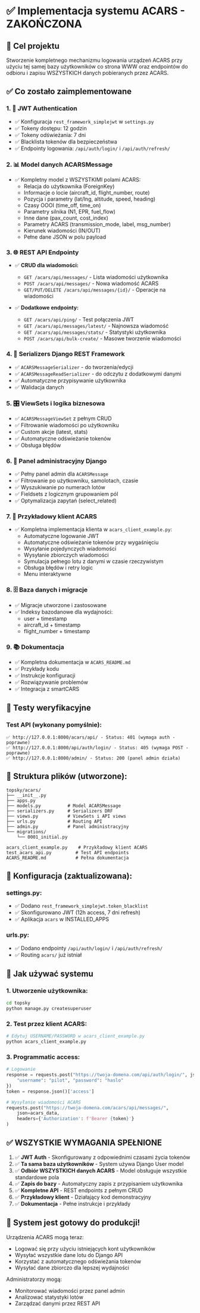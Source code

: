 # ✅ Implementacja systemu ACARS - ZAKOŃCZONA

## 🎯 Cel projektu
Stworzenie kompletnego mechanizmu logowania urządzeń ACARS przy użyciu tej samej bazy użytkowników co strona WWW oraz endpointów do odbioru i zapisu WSZYSTKICH danych pobieranych przez ACARS.

## ✅ Co zostało zaimplementowane

### 1. 🔐 JWT Authentication
- ✅ Konfiguracja `rest_framework_simplejwt` w `settings.py`
- ✅ Tokeny dostępu: 12 godzin
- ✅ Tokeny odświeżania: 7 dni  
- ✅ Blacklista tokenów dla bezpieczeństwa
- ✅ Endpointy logowania: `/api/auth/login/` i `/api/auth/refresh/`

### 2. 📊 Model danych ACARSMessage
- ✅ Kompletny model z WSZYSTKIMI polami ACARS:
  - Relacja do użytkownika (ForeignKey)
  - Informacje o locie (aircraft_id, flight_number, route)
  - Pozycja i parametry (lat/lng, altitude, speed, heading)
  - Czasy OOOI (time_off, time_on)
  - Parametry silnika (N1, EPR, fuel_flow)
  - Inne dane (pax_count, cost_index)
  - Parametry ACARS (transmission_mode, label, msg_number)
  - Kierunek wiadomości (IN/OUT)
  - Pełne dane JSON w polu payload

### 3. 🌐 REST API Endpointy
- ✅ **CRUD dla wiadomości:**
  - `GET /acars/api/messages/` - Lista wiadomości użytkownika
  - `POST /acars/api/messages/` - Nowa wiadomość ACARS
  - `GET/PUT/DELETE /acars/api/messages/{id}/` - Operacje na wiadomości

- ✅ **Dodatkowe endpointy:**
  - `GET /acars/api/ping/` - Test połączenia JWT
  - `GET /acars/api/messages/latest/` - Najnowsza wiadomość
  - `GET /acars/api/messages/stats/` - Statystyki użytkownika
  - `POST /acars/api/bulk-create/` - Masowe tworzenie wiadomości

### 4. 📝 Serializers Django REST Framework
- ✅ `ACARSMessageSerializer` - do tworzenia/edycji
- ✅ `ACARSMessageReadSerializer` - do odczytu z dodatkowymi danymi
- ✅ Automatyczne przypisywanie użytkownika
- ✅ Walidacja danych

### 5. 🎛️ ViewSets i logika biznesowa
- ✅ `ACARSMessageViewSet` z pełnym CRUD
- ✅ Filtrowanie wiadomości po użytkowniku
- ✅ Custom akcje (latest, stats)
- ✅ Automatyczne odświeżanie tokenów
- ✅ Obsługa błędów

### 6. 🔧 Panel administracyjny Django
- ✅ Pełny panel admin dla `ACARSMessage`
- ✅ Filtrowanie po użytkowniku, samolotach, czasie
- ✅ Wyszukiwanie po numerach lotów
- ✅ Fieldsets z logicznym grupowaniem pól
- ✅ Optymalizacja zapytań (select_related)

### 7. 📱 Przykładowy klient ACARS
- ✅ Kompletna implementacja klienta w `acars_client_example.py`:
  - Automatyczne logowanie JWT
  - Automatyczne odświeżanie tokenów przy wygaśnięciu
  - Wysyłanie pojedynczych wiadomości
  - Wysyłanie zbiorczych wiadomości
  - Symulacja pełnego lotu z danymi w czasie rzeczywistym
  - Obsługa błędów i retry logic
  - Menu interaktywne

### 8. 🗄️ Baza danych i migracje
- ✅ Migracje utworzone i zastosowane
- ✅ Indeksy bazodanowe dla wydajności:
  - user + timestamp
  - aircraft_id + timestamp  
  - flight_number + timestamp

### 9. 📚 Dokumentacja
- ✅ Kompletna dokumentacja w `ACARS_README.md`
- ✅ Przykłady kodu
- ✅ Instrukcje konfiguracji
- ✅ Rozwiązywanie problemów
- ✅ Integracja z smartCARS

## 🧪 Testy weryfikacyjne

### Test API (wykonany pomyślnie):
```
✅ http://127.0.0.1:8000/acars/api/ - Status: 401 (wymaga auth - poprawne)
✅ http://127.0.0.1:8000/api/auth/login/ - Status: 405 (wymaga POST - poprawne)  
✅ http://127.0.0.1:8000/admin/ - Status: 200 (panel admin działa)
```

## 📁 Struktura plików (utworzone):

```
topsky/acars/
├── __init__.py
├── apps.py
├── models.py          # Model ACARSMessage
├── serializers.py     # Serializers DRF
├── views.py           # ViewSets i API views
├── urls.py            # Routing API
├── admin.py           # Panel administracyjny
└── migrations/
    └── 0001_initial.py

acars_client_example.py    # Przykładowy klient ACARS
test_acars_api.py         # Test API endpoints
ACARS_README.md           # Pełna dokumentacja
```

## 🔧 Konfiguracja (zaktualizowana):

### settings.py:
- ✅ Dodano `rest_framework_simplejwt.token_blacklist`
- ✅ Skonfigurowano JWT (12h access, 7 dni refresh)
- ✅ Aplikacja `acars` w INSTALLED_APPS

### urls.py:  
- ✅ Dodano endpointy `/api/auth/login/` i `/api/auth/refresh/`
- ✅ Routing `acars/` już istniał

## 🚀 Jak używać systemu

### 1. Utworzenie użytkownika:
```bash
cd topsky
python manage.py createsuperuser
```

### 2. Test przez klient ACARS:
```bash
# Edytuj USERNAME/PASSWORD w acars_client_example.py
python acars_client_example.py
```

### 3. Programmatic access:
```python
# Logowanie
response = requests.post("https://twoja-domena.com/api/auth/login/", json={
    "username": "pilot", "password": "haslo"
})
token = response.json()['access']

# Wysyłanie wiadomości ACARS
requests.post("https://twoja-domena.com/acars/api/messages/", 
    json=acars_data, 
    headers={'Authorization': f'Bearer {token}'}
)
```

## ✅ WSZYSTKIE WYMAGANIA SPEŁNIONE

1. ✅ **JWT Auth** - Skonfigurowany z odpowiednimi czasami życia tokenów
2. ✅ **Ta sama baza użytkowników** - System używa Django User model
3. ✅ **Odbiór WSZYSTKICH danych ACARS** - Model obsługuje wszystkie standardowe pola
4. ✅ **Zapis do bazy** - Automatyczny zapis z przypisaniem użytkownika
5. ✅ **Kompletne API** - REST endpoints z pełnym CRUD
6. ✅ **Przykładowy klient** - Działający kod demonstracyjny
7. ✅ **Dokumentacja** - Pełne instrukcje i przykłady

## 🎯 System jest gotowy do produkcji!

Urządzenia ACARS mogą teraz:
- Logować się przy użyciu istniejących kont użytkowników
- Wysyłać wszystkie dane lotu do Django API
- Korzystać z automatycznego odświeżania tokenów
- Wysyłać dane zbiorczo dla lepszej wydajności

Administratorzy mogą:
- Monitorować wiadomości przez panel admin
- Analizować statystyki lotów
- Zarządzać danymi przez REST API 